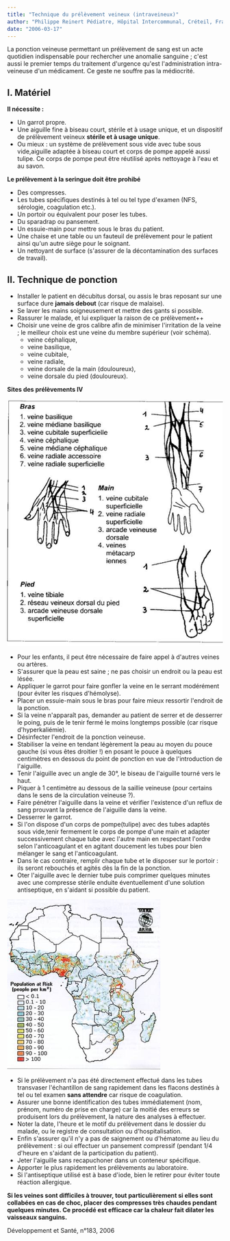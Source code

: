 ```yaml
---
title: "Technique du prélèvement veineux (intraveineux)"
author: "Philippe Reinert Pédiatre, Hôpital Intercommunal, Créteil, France."
date: "2006-03-17"
---
```


<div class="teaser"><p>La ponction veineuse permettant un prélèvement de sang est un acte quotidien indispensable pour rechercher une anomalie sanguine ; c'est aussi le premier temps du traitement d'urgence qu'est l'administration intra-veineuse d'un médi­cament. Ce geste ne souffre pas la médiocrité.</p></div>

## I. Matériel

**Il nécessite :**

- Un garrot propre.
- Une aiguille fine à biseau court, stérile et à usage unique, et un dispositif de prélèvement veineux **stérile et à usage unique**.
- Ou mieux : un système de prélèvement sous vide avec tube sous vide,aiguille adaptée à biseau court et corps de pompe appelé aussi tulipe. Ce corps de pompe peut être réutilisé après nettoyage à l'eau et au savon.

**Le prélèvement à la seringue doit être prohibé**

- Des compresses.
- Les tubes spécifiques destinés à tel ou tel type d'examen (NFS, sérologie, coagulation etc.).
- Un portoir ou équivalent pour poser les tubes.
- Du sparadrap ou pansement.
- Un essuie-main pour mettre sous le bras du patient.
- Une chaise et une table ou un fauteuil de prélèvement pour le patient ainsi qu'un autre siège pour le soignant.
- Un nettoyant de surface (s'assurer de la décontamination des surfaces de travail).

## II. Technique de ponction

- Installer le patient en décubitus dorsal, ou assis le bras reposant sur une surface dure **jamais debout** (car risque de malaise).
- Se laver les mains soigneusement et mettre des gants si possible.
- Rassurer le malade, et lui expliquer la raison de ce prélèvement++
- Choisir une veine de gros calibre afin de minimiser l'irritation de la veine ; le meilleur choix est une veine du membre supérieur (voir schéma).
  - veine céphalique,
  - veine basilique,
  - veine cubitale,
  - veine radiale,
  - veine dorsale de la main (douloureux),
  - veine dorsale du pied (douloureux).

**Sites des prélèvements IV**

![](image002-14.jpg)

- Pour les enfants, il peut être nécessaire de faire appel à d'autres veines ou artères.
- S'assurer que la peau est saine ; ne pas choi­sir un endroit ou la peau est lésée.
- Appliquer le garrot pour faire gonfler la veine en le serrant modérément (pour éviter les risques d'hémolyse).
- Placer un essuie-main sous le bras pour faire mieux ressortir l'endroit de la ponction.
- Si la veine n'apparaît pas, demander au patient de serrer et de desserrer le poing, puis de le tenir fermé le moins longtemps possible (car risque d'hyperkaliémie).
- Désinfecter l'endroit de la ponction veineuse.
- Stabiliser la veine en tendant légèrement la peau au moyen du pouce gauche (si vous êtes droitier !) en posant le pouce à quelques centimètres en dessous du point de ponction en vue de l'introduction de l'aiguille.
- Tenir l'aiguille avec un angle de 30°, le biseau de l'aiguille tourné vers le haut.
- Piquer à 1 centimètre au dessous de la saillie veineuse (pour certains dans le sens de la circulation veineuse ?).
- Faire pénétrer l'aiguille dans la veine et véri­fier l'existence d'un reflux de sang prouvant la présence de l'aiguille dans la veine.
- Desserrer le garrot.
- Si l'on dispose d'un corps de pompe(tulipe) avec des tubes adaptés sous vide,tenir ferme­ment le corps de pompe d'une main et adap­ter successivement chaque tube avec l'autre main en respectant l'ordre selon l'anticoagu­lant et en agitant doucement les tubes pour bien mélanger le sang et l'anticoagulant.
- Dans le cas contraire, remplir chaque tube et le disposer sur le portoir : ils seront rebou­chés et agités dès la fin de la ponction.
- Oter l'aiguille avec le dernier tube puis com­primer quelques minutes avec une compresse stérile enduite éventuellement d'une solution antiseptique, en s'aidant si possible du patient.

**![](image002.jpg)**

- Si le prélèvement n'a pas été directement effectué dans les tubes transvaser l'échan­tillon de sang rapidement dans les flacons destinés à tel ou tel examen **sans attendre** car risque de coagulation.
- Assurer une bonne identification des tubes immédiatement (nom, prénom, numéro de prise en charge) car la moitié des erreurs se produisent lors du prélèvement, la nature des analyses à effectuer.
- Noter la date, l'heure et le motif du prélève­ment dans le dossier du malade, ou le registre de consultation ou d'hospitalisation.
- Enfin s'assurer qu'il n'y a pas de saignement ou d'hématome au lieu du prélèvement : si oui effectuer un pansement compressif (pen­dant 1/4 d'heure en s'aidant de la participa­tion du patient).
- Jeter l'aiguille sans recapuchoner dans un conteneur spécifique.
- Apporter le plus rapidement les prélève­ments au laboratoire.
- Si l'antiseptique utilisé est à base d'iode, bien le retirer pour éviter toute réaction aller­gique.

**Si les veines sont difficiles à trouver, tout particulièrement si elles sont colla­bées en cas de choc, placer des com­presses très chaudes pendant quelques minutes. Ce procédé est efficace car la chaleur fait dilater les vaisseaux san­guins.**

Développement et Santé, n°183, 2006
